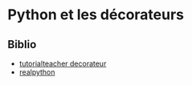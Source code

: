 # Python et les décorateurs

## Biblio

- [tutorialteacher decorateur](https://www.tutorialsteacher.com/python/property-decorator)
- [realpython](https://realpython.com/primer-on-python-decorators/)
